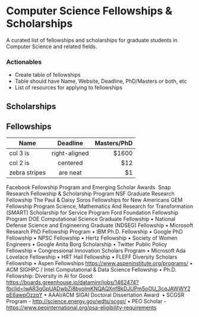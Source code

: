 # Computer Science Fellowships & Scholarships
A curated list of fellowships and scholarships for graduate students in Computer Science and related fields.


### Actionables
* Create table of fellowships
* Table should have Name, Website, Deadline, PhD/Masters or both, etc
* List of resources for applying to fellowships


## Scholarships

## Fellowships 
| Name          | Deadline      | Masters/PhD  |
| ------------- |:-------------:| -----:|
| col 3 is      | right-aligned | $1600 |
| col 2 is      | centered      |   $12 |
| zebra stripes | are neat      |    $1 |

Facebook Fellowship Program and Emerging Scholar Awards 
Snap Research Fellowship & Scholarship Program
NSF Graduate Research Fellowship
The Paul & Daisy Soros Fellowships for New Americans
GEM Fellowship Program
Science, Mathematics And Research for Transformation (SMART) Scholarship for Service Program
Ford Foundation Fellowship Program
DOE Computational Science Graduate Fellowship 
	• National Defense Science and Engineering Graduate (NDSEG) Fellowship
	• Microsoft Research PhD Fellowship Program
	• IBM Ph.D. Fellowship
	• Google PhD Fellowship
	• NPSC Fellowship
	• Hertz Fellowship
	• Society of Women Engineers
	• Google Anita Borg Scholarship
	• Twitter Public Policy Fellowship
	• Congressional Innovation Scholars Program
	• Microsoft Ada Lovelace Fellowship
	• HRT Hail Fellowship
	• FLEFF Diversity Scholars Fellowship
	• Aspen Fellowships https://www.aspeninstitute.org/programs/
	• ACM SIGHPC / Intel Computational & Data Science Fellowship
	• Ph.D. Fellowship: Diversity in AI for Good: https://boards.greenhouse.io/dataminr/jobs/1462474?fbclid=IwAR3gGpUADwbZj8byolmKNQAQXnfBkDJUPm5oOU_3cqJAWWY2pE6awpOzzqY
	• AAAI/ACM SIGAI Doctoral Dissertation Award 
	• SCGSR Program - http://science.energy.gov/wdts/scgsr/
	• PEO Scholar -  https://www.peointernational.org/psa-eligibility-requirements
